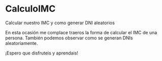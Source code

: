 # CalculoIMC
Calcular nuestro IMC y como generar DNI aleatorios

En esta ocasión me complace traeros la forma de calcular el IMC de una persona.
También podemos observar como se generan DNIs aleatoriamente.

¡Espero que disfruteis y aprendais!
